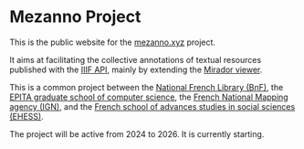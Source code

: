 # Mezanno Project
This is the public website for the [mezanno.xyz](https://mezanno.xyz) project.

It aims at facilitating the collective annotations of textual resources published with the [IIIF API](https://iiif.io/), mainly by extending the [Mirador viewer](https://projectmirador.org/).

This is a common project between the [National French Library (BnF)](https://www.bnf.fr/), the [EPITA graduate school of computer science](https://www.epita.fr/), the [French National Mapping agency (IGN)](https://www.ign.fr/), and the [French school of advances studies in social sciences (EHESS)](https://www.ehess.fr/).

The project will be active from 2024 to 2026. It is currently starting.
